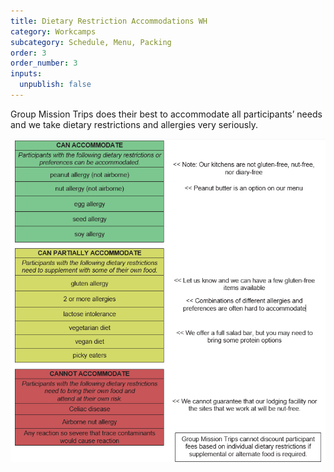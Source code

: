 ```yaml
---
title: Dietary Restriction Accommodations WH
category: Workcamps
subcategory: Schedule, Menu, Packing
order: 3
order_number: 3
inputs:
  unpublish: false
---
```

Group Mission Trips does their best to accommodate all participants’ needs and we take dietary restrictions and allergies very seriously.

![](/uploads/image-1.png)

&nbsp;

&nbsp;

&nbsp;